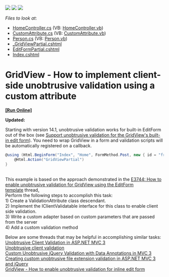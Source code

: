 <!-- default badges list -->
![](https://img.shields.io/endpoint?url=https://codecentral.devexpress.com/api/v1/VersionRange/128550219/13.1.7%2B)
[![](https://img.shields.io/badge/Open_in_DevExpress_Support_Center-FF7200?style=flat-square&logo=DevExpress&logoColor=white)](https://supportcenter.devexpress.com/ticket/details/E4924)
[![](https://img.shields.io/badge/📖_How_to_use_DevExpress_Examples-e9f6fc?style=flat-square)](https://docs.devexpress.com/GeneralInformation/403183)
<!-- default badges end -->
<!-- default file list -->
*Files to look at*:

* [HomeController.cs](./CS/CustomJQuery/Controllers/HomeController.cs) (VB: [HomeController.vb](./VB/CustomJQuery/Controllers/HomeController.vb))
* [CustomAttribute.cs](./CS/CustomJQuery/Models/CustomAttribute.cs) (VB: [CustomAttribute.vb](./VB/CustomJQuery/Models/CustomAttribute.vb))
* [Person.cs](./CS/CustomJQuery/Models/Person.cs) (VB: [Person.vb](./VB/CustomJQuery/Models/Person.vb))
* [_GridViewPartial.cshtml](./CS/CustomJQuery/Views/Home/_GridViewPartial.cshtml)
* [EditFormPartial.cshtml](./CS/CustomJQuery/Views/Home/EditFormPartial.cshtml)
* [Index.cshtml](./CS/CustomJQuery/Views/Home/Index.cshtml)
<!-- default file list end -->
# GridView - How to implement client-side unobtrusive validation using a custom attribute
<!-- run online -->
**[[Run Online]](https://codecentral.devexpress.com/128550219/)**
<!-- run online end -->


<p><strong>Updated: </strong></p>
<p>Starting with version 14.1, unobtrusive validation works for built-in EditForm out of the box (see <a href="https://www.devexpress.com/Support/Center/p/S173266">Support unobtrusive validation for the GridView's built-in edit form</a>). You need to wrap GridView in a form and validation scripts will be automatically registered on a callback.</p>


```cs
@using (Html.BeginForm("Index", "Home", FormMethod.Post, new { id = "frm" })) {
    @Html.Action("GridViewPartial")
}

```


<p><br />This example is based on the approach demonstrated in the <a href="https://www.devexpress.com/Support/Center/p/E3744">E3744: How to enable unobtrusive validation for GridView using the EditForm template</a> thread<u>.<br /> </u>Perform the following steps to accomplish this task:<br /> 1) Create a ValidationAttribute class descendant.<br /> 2) Implement the IClientValidatable interface for this class to enable client side validation.<br /> 3) Write a custom adapter based on custom parameters that are passed from the server<br /> 4) Add a custom validation method</p>
<p>Below are some threads that may be helpful in accomplishing similar tasks:<br /> <a href="http://bradwilson.typepad.com/blog/2010/10/mvc3-unobtrusive-validation.html"><u>Unobtrusive Client Validation in ASP.NET MVC 3</u></a><br /> <a href="http://samipoimala.com/it/2010/11/29/unobtrusive-client-validation-in-asp-net-mvc-3/"><u>Unobtrusive client validation</u></a><br /> <a href="http://thewayofcode.wordpress.com/2012/01/18/custom-unobtrusive-jquery-validation-with-data-annotations-in-mvc-3"><u>Custom Unobtrusive jQuery Validation with Data Annotations in MVC 3</u></a><br /> <u><a href="http://blog.tomasjansson.com/creating-custom-unobtrusive-file-extension-validation-in-asp-net-mvc-3-and-jquery">Creating custom unobtrusive file extension validation in ASP.NET MVC 3 and jQuery<br /></a><a href="https://www.devexpress.com/Support/Center/p/E4741">GridView - How to enable unobtrusive validation for inline edit form</a></u></p>

<br/>


